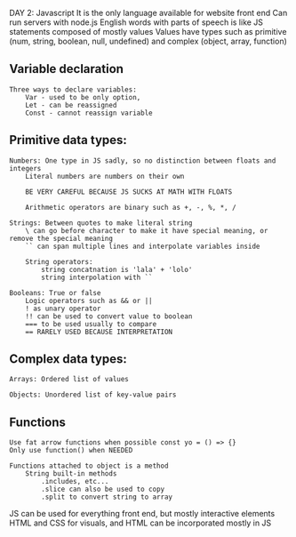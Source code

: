 
DAY 2: Javascript
It is the only language available for website front end
    Can run servers with node.js
English words with parts of speech is like JS statements composed of mostly values
    Values have types such as primitive (num, string, boolean, null, undefined) and complex (object, array, function)

## Variable declaration
    Three ways to declare variables:
        Var - used to be only option, 
        Let - can be reassigned
        Const - cannot reassign variable

## Primitive data types:

    Numbers: One type in JS sadly, so no distinction between floats and integers
        Literal numbers are numbers on their own

        BE VERY CAREFUL BECAUSE JS SUCKS AT MATH WITH FLOATS

        Arithmetic operators are binary such as +, -, %, *, /
    
    Strings: Between quotes to make literal string
        \ can go before character to make it have special meaning, or remove the special meaning
        `` can span multiple lines and interpolate variables inside

        String operators:
            string concatnation is 'lala' + 'lolo'
            string interpolation with ``

    Booleans: True or false
        Logic operators such as && or || 
        ! as unary operator
        !! can be used to convert value to boolean
        === to be used usually to compare
        == RARELY USED BECAUSE INTERPRETATION

## Complex data types:

    Arrays: Ordered list of values

    Objects: Unordered list of key-value pairs

## Functions

    Use fat arrow functions when possible const yo = () => {}
    Only use function() when NEEDED

    Functions attached to object is a method
        String built-in methods
            .includes, etc...
            .slice can also be used to copy
            .split to convert string to array
          

JS can be used for everything front end, but mostly interactive elements
    HTML and CSS for visuals, and HTML can be incorporated mostly in JS
